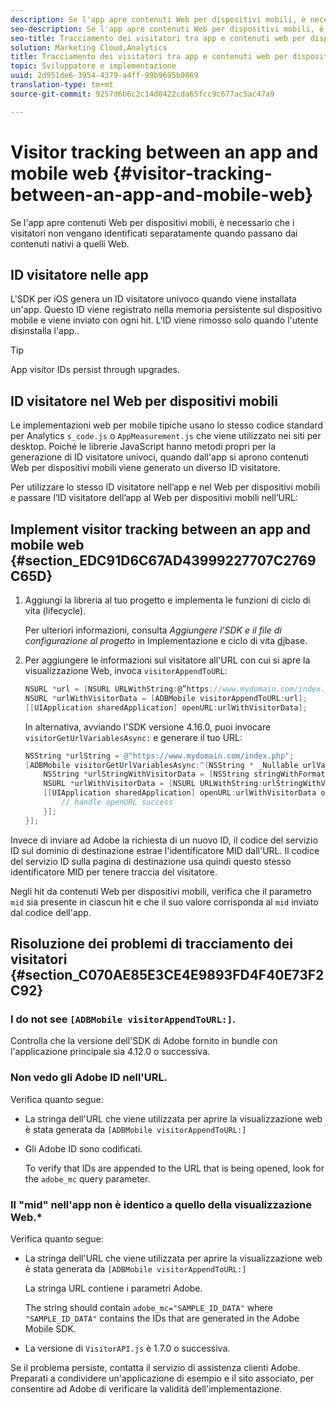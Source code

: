 ```yaml
---
description: Se l'app apre contenuti Web per dispositivi mobili, è necessario che i visitatori non vengano identificati separatamente quando passano dai contenuti nativi a quelli Web.
seo-description: Se l'app apre contenuti Web per dispositivi mobili, è necessario che i visitatori non vengano identificati separatamente quando passano dai contenuti nativi a quelli Web.
seo-title: Tracciamento dei visitatori tra app e contenuti web per dispositivi mobili
solution: Marketing Cloud,Analytics
title: Tracciamento dei visitatori tra app e contenuti web per dispositivi mobili
topic: Sviluppatore e implementazione
uuid: 2d951de6-3954-4379-a4ff-99b9695b9869
translation-type: tm+mt
source-git-commit: 9257d6b6c2c14d0422cda65fcc9c677ac5ac47a9

---
```



# Visitor tracking between an app and mobile web  {#visitor-tracking-between-an-app-and-mobile-web}

Se l'app apre contenuti Web per dispositivi mobili, è necessario che i visitatori non vengano identificati separatamente quando passano dai contenuti nativi a quelli Web.

## ID visitatore nelle app

L'SDK per iOS genera un ID visitatore univoco quando viene installata un'app. Questo ID viene registrato nella memoria persistente sul dispositivo mobile e viene inviato con ogni hit. L'ID viene rimosso solo quando l'utente disinstalla l'app..

>[!TIP]
>
>App visitor IDs persist through upgrades.

## ID visitatore nel Web per dispositivi mobili

Le implementazioni web per mobile tipiche usano lo stesso codice standard per Analytics `s_code.js` o `AppMeasurement.js` che viene utilizzato nei siti per desktop. Poiché le librerie JavaScript hanno metodi propri per la generazione di ID visitatore univoci, quando dall'app si aprono contenuti Web per dispositivi mobili viene generato un diverso ID visitatore.

Per utilizzare lo stesso ID visitatore nell’app e nel Web per dispositivi mobili e passare l’ID visitatore dell’app al Web per dispositivi mobili nell’URL:

## Implement visitor tracking between an app and mobile web {#section_EDC91D6C67AD43999227707C2769C65D}

1. Aggiungi la libreria al tuo progetto e implementa le funzioni di ciclo di vita (lifecycle).

   Per ulteriori informazioni, consulta *Aggiungere l’SDK e il file di configurazione al progetto* in Implementazione e ciclo di vita [di](/help/ios/getting-started/dev-qs.md)base.
1. Per aggiungere le informazioni sul visitatore all'URL con cui si apre la visualizzazione Web, invoca `visitorAppendToURL`:

   ```objective-c
   NSURL *url = [NSURL URLWithString:@”https://www.mydomain.com/index.php"]; 
   NSURL *urlWithVisitorData = [ADBMobile visitorAppendToURL:url]; 
   [[UIApplication sharedApplication] openURL:urlWithVisitorData];
   ```

   In alternativa, avviando l'SDK versione 4.16.0, puoi invocare `visitorGetUrlVariablesAsync:` e generare il tuo URL:

   ```objective-c
   NSString *urlString = @"https://www.mydomain.com/index.php"; 
   [ADBMobile visitorGetUrlVariablesAsync:^(NSString * _Nullable urlVariables) { 
       NSString *urlStringWithVisitorData = [NSString stringWithFormat:@"%@?%@", urlString, urlVariables]; 
       NSURL *urlWithVisitorData = [NSURL URLWithString:urlStringWithVisitorData]; 
       [[UIApplication sharedApplication] openURL:urlWithVisitorData options:@{} completionHandler:^(BOOL success) { 
           // handle openURL success 
       }]; 
   }];
   ```

Invece di inviare ad Adobe la richiesta di un nuovo ID, il codice del servizio ID sul dominio di destinazione estrae l'identificatore MID dall'URL. Il codice del servizio ID sulla pagina di destinazione usa quindi questo stesso identificatore MID per tenere traccia del visitatore.

Negli hit da contenuti Web per dispositivi mobili, verifica che il parametro `mid` sia presente in ciascun hit e che il suo valore corrisponda al `mid` inviato dal codice dell'app.

## Risoluzione dei problemi di tracciamento dei visitatori {#section_C070AE85E3CE4E9893FD4F40E73F2C92}

### I do not see `[ADBMobile visitorAppendToURL:]`.

Controlla che la versione dell'SDK di Adobe fornito in bundle con l'applicazione principale sia 4.12.0 o successiva.

### Non vedo gli Adobe ID nell'URL.

Verifica quanto segue:

* La stringa dell'URL che viene utilizzata per aprire la visualizzazione web è stata generata da  `[ADBMobile visitorAppendToURL:]`

* Gli Adobe ID sono codificati.

   To verify that IDs are appended to the URL that is being opened, look for the `adobe_mc` query parameter.

### Il "mid" nell'app non è identico a quello della visualizzazione Web.*

Verifica quanto segue:

* La stringa dell'URL che viene utilizzata per aprire la visualizzazione web è stata generata da `[ADBMobile visitorAppendToURL:]`

   La stringa URL contiene i parametri Adobe.

   The string should contain `adobe_mc="SAMPLE_ID_DATA"` where `"SAMPLE_ID_DATA"` contains the IDs that are generated in the Adobe Mobile SDK.

* La versione di `VisitorAPI.js` è 1.7.0 o successiva.

Se il problema persiste, contatta il servizio di assistenza clienti Adobe. Preparati a condividere un'applicazione di esempio e il sito associato, per consentire ad Adobe di verificare la validità dell'implementazione.

